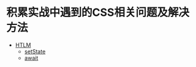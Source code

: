 # 积累实战中遇到的CSS相关问题及解决方法  

* [HTLM](README.md)
  * [setState](React的setState.md)
  * [await](await.md)  